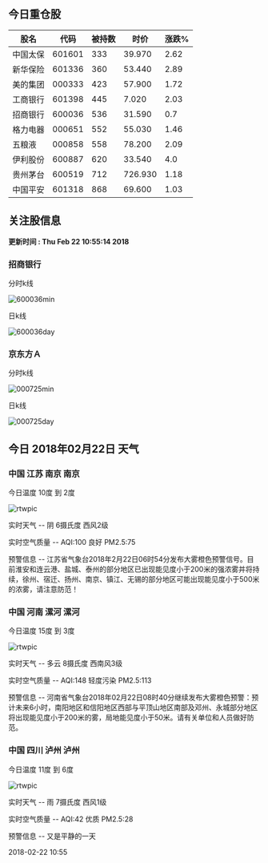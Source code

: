 
## 今日重仓股 

|股名|代码|被持数|时价|涨跌%|
|---|---|---|---|---|
|中国太保|601601|333|39.970|2.62|
|新华保险|601336|360|53.440|2.89|
|美的集团|000333|423|57.900|1.72|
|工商银行|601398|445|7.020|2.03|
|招商银行|600036|536|31.590|0.7|
|格力电器|000651|552|55.030|1.46|
|五粮液|000858|558|78.200|2.09|
|伊利股份|600887|620|33.540|4.0|
|贵州茅台|600519|712|726.930|1.18|
|中国平安|601318|868|69.600|1.03|

## 关注股信息
**更新时间 : Thu Feb 22 10:55:14 2018**
### 招商银行 
分时k线

![600036min](http://image.sinajs.cn/newchart/min/n/sh600036.gif)

日k线

![600036day](http://image.sinajs.cn/newchart/daily/n/sh600036.gif)

### 京东方Ａ 
分时k线

![000725min](http://image.sinajs.cn/newchart/min/n/sz000725.gif)

日k线

![000725day](http://image.sinajs.cn/newchart/daily/n/sz000725.gif)
## 今日 2018年02月22日 天气
### 中国 江苏 南京 南京

今日温度 10度 到 2度

![rtwpic](http://app1.showapi.com/weather/icon/day/02.png)

实时天气 -- 阴 6摄氏度 西风2级

实时空气质量 -- AQI:100 良好 PM2.5:75

预警信息 -- 江苏省气象台2018年2月22日06时54分发布大雾橙色预警信号。目前淮安和连云港、盐城、泰州的部分地区已出现能见度小于200米的强浓雾并将持续，徐州、宿迁、扬州、南京、镇江、无锡的部分地区可能出现能见度小于500米的浓雾，请注意防范！
    
### 中国 河南 漯河 漯河

今日温度 15度 到 3度

![rtwpic](http://app1.showapi.com/weather/icon/day/01.png)

实时天气 -- 多云 8摄氏度 西南风3级

实时空气质量 -- AQI:148 轻度污染 PM2.5:113

预警信息 -- 河南省气象台2018年02月22日08时40分继续发布大雾橙色预警：预计未来6小时，南阳地区和信阳地区西部与平顶山地区南部及邓州、永城部分地区将出现能见度小于200米的雾，局地能见度小于50米。请有关单位和人员做好防范。
    
### 中国 四川 泸州 泸州

今日温度 11度 到 6度

![rtwpic](http://app1.showapi.com/weather/icon/day/301.png)

实时天气 -- 雨 7摄氏度 西风1级

实时空气质量 -- AQI:42 优质 PM2.5:28

预警信息 -- 又是平静的一天
    
2018-02-22 10:55